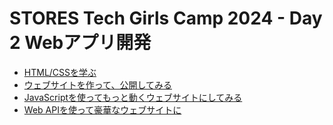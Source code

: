 # STORES Tech Girls Camp 2024 - Day 2 Webアプリ開発

- [HTML/CSSを学ぶ](01-html.md) 
- [ウェブサイトを作って、公開してみる](02-website.md)
- [JavaScriptを使ってもっと動くウェブサイトにしてみる](03-javascript.md)
- [Web APIを使って豪華なウェブサイトに](04-webapi.md)
